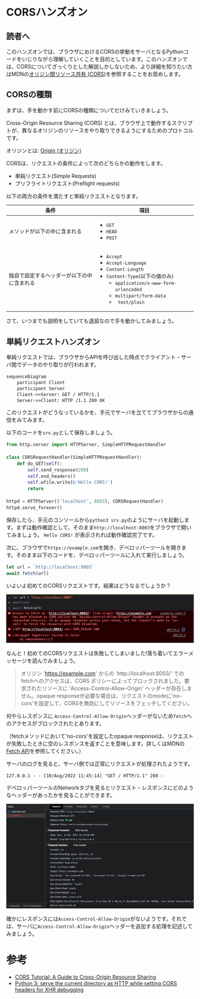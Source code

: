 # CORSハンズオン

## 読者へ

このハンズオンでは、ブラウザにおけるCORSの挙動をサーバとなるPythonコードをいじりながら理解していくことを目的としています。このハンズオンでは、CORSについてざっくりとした解説しかしないため、より詳細を知りたい方はMDNの[オリジン間リソース共有 (CORS)](https://developer.mozilla.org/ja/docs/Web/HTTP/CORS)を参照することをお奨めします。

## CORSの種類

まずは、手を動かす前にCORSの種類についてだけみていきましょう。

Cross-Origin Resource Sharing (CORS) とは、ブラウザ上で動作するスクリプトが、異なるオリジンのリソースをやり取りできるようにするためのプロトコルです。

オリジンとは: [Origin (オリジン)](https://developer.mozilla.org/ja/docs/Glossary/Origin)

CORSは、リクエストの条件によって次のどちらかの動作をします。

- 単純リクエスト(Simple Requests)
- プリフライトリクエスト(Preflight requests)

以下の両方の条件を満たすと単純リクエストとなります。

|条件|項目|
|---|---|
|メソッドが以下の中に含まれる|<ul><li>`GET`</li><li>`HEAD`</li><li>`POST`</li></ul>|
|独自で設定するヘッダーが以下の中に含まれる|<ul><li>`Accept`</li><li>`Accept-Language`</li><li>`Content-Length`</li><li>`Content-Type`(以下の値のみ)<ul><li>`application/x-www-form-urlencoded`</li><li>`multipart/form-data`</li><li>` text/plain`</li></ul></ul>|

さて、いつまでも説明をしていても退屈なので手を動かしてみましょう。

## 単純リクエストハンズオン

単純リクエストでは、ブラウザからAPIを呼び出した時点でクライアント・サーバ間でデータのやり取りが行われます。

```mermaid
sequenceDiagram
    participant Client
    participant Server
    Client->>Server: GET / HTTP/1.1
    Server->>Client: HTTP /1.1 200 OK
```

このリクエストがどうなっているかを、手元でサーバを立ててブラウザからの通信をみてみます。

以下のコードを`srv.py`として保存しましょう。

```python
from http.server import HTTPServer, SimpleHTTPRequestHandler

class CORSRequestHandler(SimpleHTTPRequestHandler):
    def do_GET(self):
        self.send_response(200)
        self.end_headers()
        self.wfile.write(b'Hello CORS!')
        return

httpd = HTTPServer(('localhost', 8003), CORSRequestHandler)
httpd.serve_forever()
```

保存したら、手元のコンソールから`python3 srv.py`のようにサーバを起動します。まずは動作確認として、そのまま`http://localhost:8003`をブラウザで開いてみましょう。
`Hello CORS!` が表示されれば動作確認完了です。

次に、ブラウザで`https://example.com`を開き、デベロッパーツールを開きます。そのまま以下のコードを、デベロッパーツールに入れて実行しましょう。

```javascript
let url = `http://localhost:8003`
await fetch(url)
```

いよいよ初めてのCORSリクエストです。結果はどうなるでしょうか？

![](./20_simple_request_failed_error_message.png)

なんと！初めてのCORSリクエストは失敗してしまいました!落ち着いてエラーメッセージを読んでみましょう。

> オリジン 'https://example.com' からの 'http://localhost:8003/' でのfetchへのアクセスは、CORS ポリシーによってブロックされました。要求されたリソースに 'Access-Control-Allow-Origin' ヘッダーが存在しません。opaque responseが必要な場合は、リクエストのmodeに'no-cors'を設定して、CORSを無効にしてリソースをフェッチしてください。

何やらレスポンスに `Access-Control-Allow-Origin`ヘッダーがないため`fetch`へのアクセスがブロックされたとあります。

（fetchメソッドにおいて'no-cors'を設定したopaque responseは、リクエストが失敗したときに空のレスポンスを返すことを意味します。詳しくはMDNの[Fetch API](https://developer.mozilla.org/ja/docs/Web/API/Fetch_API)を参照してください。）

サーバのログを見ると、サーバ側では正常にリクエストが処理されたようです。

```console
127.0.0.1 - - [10/Aug/2022 11:45:14] "GET / HTTP/1.1" 200 -
```

デベロッパーツールのNetworkタブを見るとリクエスト・レスポンスにどのようなヘッダーがあったかを見ることができます。

![](./21_simple_request_failed_header_context.png)

確かにレスポンスには`Access-Control-Allow-Origin`がないようです。それでは、サーバに`Access-Control-Allow-Origin`ヘッダーを追加する処理を記述してみましょう。


# 参考

- [CORS Tutorial: A Guide to Cross-Origin Resource Sharing](https://auth0.com/blog/cors-tutorial-a-guide-to-cross-origin-resource-sharing/)
- [Python 3: serve the current directory as HTTP while setting CORS headers for XHR debugging](https://gist.github.com/acdha/925e9ffc3d74ad59c3ea)